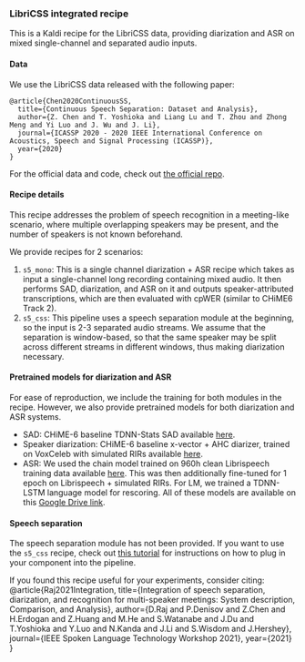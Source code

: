### LibriCSS integrated recipe

This is a Kaldi recipe for the LibriCSS data, providing diarization and
ASR on mixed single-channel and separated audio inputs. 

#### Data
We use the LibriCSS data released with the following paper:
```
@article{Chen2020ContinuousSS,
  title={Continuous Speech Separation: Dataset and Analysis},
  author={Z. Chen and T. Yoshioka and Liang Lu and T. Zhou and Zhong Meng and Yi Luo and J. Wu and J. Li},
  journal={ICASSP 2020 - 2020 IEEE International Conference on Acoustics, Speech and Signal Processing (ICASSP)},
  year={2020}
}
```
For the official data and code, check out [the official repo](https://github.com/chenzhuo1011/libri_css).

#### Recipe details
This recipe addresses the problem of speech recognition in a meeting-like
scenario, where multiple overlapping speakers may be present, and the 
number of speakers is not known beforehand. 

We provide recipes for 2 scenarios:
1. `s5_mono`: This is a single channel diarization + ASR recipe which takes as
input a single-channel long recording containing mixed audio. It then performs SAD,
diarization, and ASR on it and outputs speaker-attributed transcriptions, 
which are then evaluated with cpWER (similar to CHiME6 Track 2).
2. `s5_css`: This pipeline uses a speech separation module at the beginning,
so the input is 2-3 separated audio streams. We assume that the separation is
window-based, so that the same speaker may be split across different streams in
different windows, thus making diarization necessary.

#### Pretrained models for diarization and ASR
For ease of reproduction, we include the training for both modules in the
recipe. However, we also provide pretrained models for both diarization and ASR 
systems.

* SAD: CHiME-6 baseline TDNN-Stats SAD available [here](http://kaldi-asr.org/models/m12).
* Speaker diarization: CHiME-6 baseline x-vector + AHC diarizer, trained on VoxCeleb 
with simulated RIRs available [here](http://kaldi-asr.org/models/m12).
* ASR: We used the chain model trained on 960h clean Librispeech training data available
[here](http://kaldi-asr.org/models/m13). This was then additionally fine-tuned for 1
epoch on Librispeech + simulated RIRs. For LM, we trained a TDNN-LSTM language model
for rescoring. All of these models are available on this 
[Google Drive link](https://drive.google.com/file/d/13ceXdK6oAUuUyxn7kjQVVqpe8r6Sc7ds/view?usp=sharing).

#### Speech separation
The speech separation module has not been provided. If you want to use the
`s5_css` recipe, check out [this tutorial](https://desh2608.github.io/pages/jsalt/) for
instructions on how to plug in your component into the pipeline.

If you found this recipe useful for your experiments, consider citing:
@article{Raj2021Integration,
  title={Integration of speech separation, diarization, and recognition for multi-speaker meetings:
System description, Comparison, and Analysis},
  author={D.Raj and P.Denisov and Z.Chen and H.Erdogan and Z.Huang and M.He and S.Watanabe and
  J.Du and T.Yoshioka and Y.Luo and N.Kanda and J.Li and S.Wisdom and J.Hershey},
  journal={IEEE Spoken Language Technology Workshop 2021},
  year={2021}
}